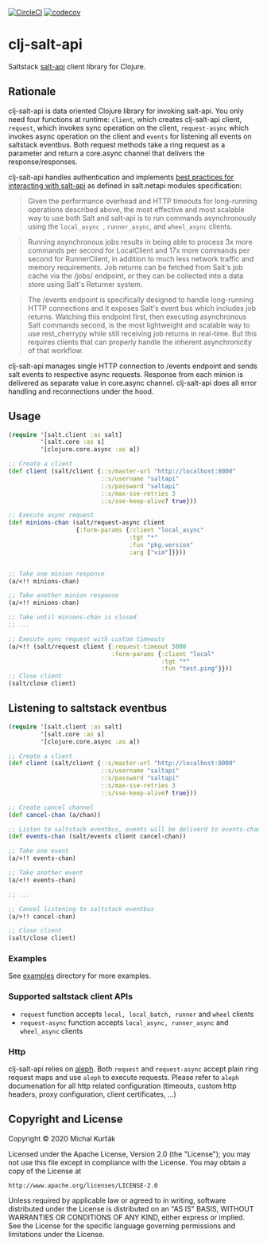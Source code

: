 [![CircleCI](https://circleci.com/gh/mkurtak/clj-salt-api.svg?style=shield)](https://circleci.com/gh/mkurtak/clj-salt-api)
[![codecov](https://codecov.io/gh/mkurtak/clj-salt-api/branch/master/graph/badge.svg)](https://codecov.io/gh/mkurtak/clj-salt-api)
# clj-salt-api

Saltstack [salt-api](http://docs.saltstack.com/en/latest/ref/netapi/all/salt.netapi.rest_cherrypy.html#module-salt.netapi.rest_cherrypy.app) client library for Clojure.

## Rationale

clj-salt-api is data oriented Clojure library for invoking salt-api. You only need four functions at runtime: `client`, which creates clj-salt-api client, `request`, which invokes sync operation on the client, `request-async` which invokes async operation on the client and `events` for listening all events on saltstack eventbus. Both request methods take a ring request as a parameter and return a core.async channel that delivers the response/responses.



clj-salt-api handles authentication and implements [best practices for interacting with salt-api](https://docs.saltstack.com/en/latest/ref/netapi/all/salt.netapi.rest_cherrypy.html#best-practices) as defined in salt.netapi modules specification:

> Given the performance overhead and HTTP timeouts for long-running operations described above, the most effective and most scalable way to use both Salt and salt-api is to run commands asynchronously using the `local_async `, `runner_async`, and `wheel_async` clients.

> Running asynchronous jobs results in being able to process 3x more commands per second for LocalClient and 17x more commands per second for RunnerClient, in addition to much less network traffic and memory requirements. Job returns can be fetched from Salt's job cache via the /jobs/<jid> endpoint, or they can be collected into a data store using Salt's Returner system.

> The /events endpoint is specifically designed to handle long-running HTTP connections and it exposes Salt's event bus which includes job returns. Watching this endpoint first, then executing asynchronous Salt commands second, is the most lightweight and scalable way to use rest_cherrypy while still receiving job returns in real-time. But this requires clients that can properly handle the inherent asynchronicity of that workflow.

clj-salt-api manages single HTTP connection to /events endpoint and sends salt events to respective async requests. Response from each minion is delivered as separate value in core.async channel. clj-salt-api does all error handling and reconnections under the hood.

## Usage

```clojure
(require '[salt.client :as salt]
         '[salt.core :as s]
         '[clojure.core.async :as a])

;; Create a client
(def client (salt/client {::s/master-url "http://localhost:8000"
                          ::s/username "saltapi"
                          ::s/password "saltapi"
                          ::s/max-sse-retries 3
                          ::s/sse-keep-alive? true}))

;; Execute async request
(def minions-chan (salt/request-async client
                   {:form-params {:client "local_async"
                                  :tgt "*"
                                  :fun "pkg.version"
                                  :arg ["vim"]}}))


;; Take one minion response
(a/<!! minions-chan)

;; Take another minion response
(a/<!! minions-chan)

;; Take until minions-chan is closed
;; ...

;; Execute sync request with custom timeouts
(a/<!! (salt/request client {:request-timeout 5000
                             :form-params {:client "local"
                                           :tgt "*"
                                           :fun "test.ping"}}))
;; Close client
(salt/close client)
```
## Listening to saltstack eventbus

```clojure
(require '[salt.client :as salt]
         '[salt.core :as s]
         '[clojure.core.async :as a])

;; Create a client
(def client (salt/client {::s/master-url "http://localhost:8000"
                          ::s/username "saltapi"
                          ::s/password "saltapi"
                          ::s/max-sse-retries 3
                          ::s/sse-keep-alive? true}))

;; Create cancel channel
(def cancel-chan (a/chan))

;; Listen to saltstack eventbus, events will be deliverd to events-chan
(def events-chan (salt/events client cancel-chan))

;; Take one event
(a/<!! events-chan)

;; Take another event
(a/<!! events-chan)

;; ...

;; Cancel listening to saltstack eventbus
(a/>!! cancel-chan)

;; Close client
(salt/close client)
```

### Examples

See [examples](examples) directory for more examples.

### Supported saltstack client APIs

- `request` function accepts `local, local_batch, runner` and `wheel` clients
- `request-async` function accepts `local_async, runner_async` and `wheel_async` clients

### Http

clj-salt-api relies on [aleph](https://github.com/ztellman/aleph). Both `request` and `request-async` accept plain ring request maps and use `aleph` to execute requests. Please refer to `aleph` documenation for all http related configuration (timeouts, custom http headers, proxy configuration, client certificates, ...)

## Copyright and License

Copyright © 2020 Michal Kurťák

Licensed under the Apache License, Version 2.0 (the "License");
you may not use this file except in compliance with the License.
You may obtain a copy of the License at

    http://www.apache.org/licenses/LICENSE-2.0

Unless required by applicable law or agreed to in writing, software
distributed under the License is distributed on an "AS IS" BASIS,
WITHOUT WARRANTIES OR CONDITIONS OF ANY KIND, either express or implied.
See the License for the specific language governing permissions and
limitations under the License.

